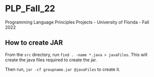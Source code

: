 # PLP_Fall_22
Programming Language Principles Projects - University of Florida - Fall 2022

## How to create JAR

From the `src` directory, run `find . -name *.java > javaFiles`. This will create the java files required to create the jar.

Then run, `jar -cf groupname.jar @javaFiles` to create it.

